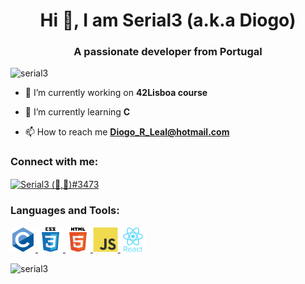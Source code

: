 <h1 align="center">Hi 👋, I am Serial3 (a.k.a Diogo)</h1>
<h3 align="center">A passionate developer from Portugal</h3>

<p align="left"> <img src="https://komarev.com/ghpvc/?username=serial3&label=Profile%20views&color=0e75b6&style=flat" alt="serial3" /> </p>

- 🔭 I’m currently working on **42Lisboa course**

- 🌱 I’m currently learning **C**

- 📫 How to reach me **Diogo_R_Leal@hotmail.com**

<h3 align="left">Connect with me:</h3>
<p align="left">
<a href="https://discord.gg/Serial3 (🎩,🎩)#3473" target="blank"><img align="center" src="https://raw.githubusercontent.com/rahuldkjain/github-profile-readme-generator/master/src/images/icons/Social/discord.svg" alt="Serial3 (🎩,🎩)#3473" height="30" width="40" /></a>
</p>

<h3 align="left">Languages and Tools:</h3>
<p align="left"> <a href="https://www.cprogramming.com/" target="_blank" rel="noreferrer"> <img src="https://raw.githubusercontent.com/devicons/devicon/master/icons/c/c-original.svg" alt="c" width="40" height="40"/> </a> <a href="https://www.w3schools.com/css/" target="_blank" rel="noreferrer"> <img src="https://raw.githubusercontent.com/devicons/devicon/master/icons/css3/css3-original-wordmark.svg" alt="css3" width="40" height="40"/> </a> <a href="https://www.w3.org/html/" target="_blank" rel="noreferrer"> <img src="https://raw.githubusercontent.com/devicons/devicon/master/icons/html5/html5-original-wordmark.svg" alt="html5" width="40" height="40"/> </a> <a href="https://developer.mozilla.org/en-US/docs/Web/JavaScript" target="_blank" rel="noreferrer"> <img src="https://raw.githubusercontent.com/devicons/devicon/master/icons/javascript/javascript-original.svg" alt="javascript" width="40" height="40"/> </a> <a href="https://reactjs.org/" target="_blank" rel="noreferrer"> <img src="https://raw.githubusercontent.com/devicons/devicon/master/icons/react/react-original-wordmark.svg" alt="react" width="40" height="40"/> </a> </p>

<p><img align="center" src="https://github-readme-stats.vercel.app/api/top-langs?username=serial3&show_icons=true&locale=en&layout=compact" alt="serial3" /></p>
